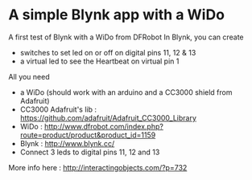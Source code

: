 A simple Blynk app with a WiDo
=================================

A first test of Blynk with a WiDo from DFRobot
In Blynk, you can create 
 - switches to set led on or off on digital pins 11, 12 & 13
 - a virtual led to see the Heartbeat on virtual pin 1

All you need 
- a WiDo (should work with an arduino and a CC3000 shield from Adafruit)
- CC3000 Adafruit's lib : https://github.com/adafruit/Adafruit_CC3000_Library
- WiDo   : http://www.dfrobot.com/index.php?route=product/product&product_id=1159
- Blynk  : http://www.blynk.cc/ 
- Connect 3 leds to digital pins 11, 12 and 13

More info here : http://interactingobjects.com/?p=732
